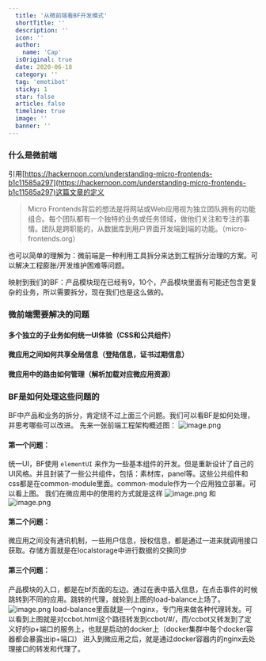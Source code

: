 ```yaml
---
  title: '从微前端看BF开发模式'
  shortTitle: ''
  description: ''
  icon: ''
  author:
    name: 'Cap'
  isOriginal: true
  date: 2020-06-18
  category: ''
  tag: 'emotibot'
  sticky: 1
  star: false
  article: false
  timeline: true
  image: ''
  banner: ''
---
```


  ### 什么是微前端
引用[https://hackernoon.com/understanding-micro-frontends-b1c11585a297](https://hackernoon.com/understanding-micro-frontends-b1c11585a297)这篇文章的定义
> Micro Frontends背后的想法是将网站或Web应用视为独立团队拥有的功能组合。每个团队都有一个独特的业务或任务领域，做他们关注和专注的事情。团队是跨职能的，从数据库到用户界面开发端到端的功能。（micro-frontends.org）

也可以简单的理解为：微前端是一种利用工具拆分来达到工程拆分治理的方案。可以解决工程膨胀/开发维护困难等问题。

映射到我们的BF：产品模块现在已经有9，10个，产品模块里面有可能还包含更复杂的业务，所以需要拆分，现在我们也是这么做的。

### 微前端需要解决的问题
#### 多个独立的子业务如何统一UI体验（CSS和公共组件）
#### 微应用之间如何共享全局信息（登陆信息，证书过期信息）
#### 微应用中的路由如何管理（解析加载对应微应用资源）

### BF是如何处理这些问题的
BF中产品和业务的拆分，肯定绕不过上面三个问题。我们可以看BF是如何处理，并思考哪些可以改进。
先来一张前端工程架构概述图：
![image.png](https://cdn.nlark.com/yuque/0/2020/png/297368/1594179896964-fd4bdb2d-5eeb-4b2e-aa96-6cfa7885b90d.png#align=left&display=inline&height=414&name=image.png&originHeight=413&originWidth=658&size=39803&status=done&style=none&width=659)

#### 第一个问题：
统一UI，BF使用 `elementUI` 来作为一些基本组件的开发。但是重新设计了自己的UI风格。并且封装了一些公共组件，包括：素材库，panel等。这些公共组件和css都是在common-module里面。common-module作为一个应用独立部署。可以看上图。
我们在微应用中的使用的方式就是这样
![image.png](https://cdn.nlark.com/yuque/0/2020/png/297368/1594180804660-892e4b4a-667a-4ca7-bc5d-8118b50ae021.png#align=left&display=inline&height=133&name=image.png&originHeight=266&originWidth=1312&size=63916&status=done&style=none&width=656)
和
![image.png](https://cdn.nlark.com/yuque/0/2020/png/297368/1594180872247-37cca75f-9f2b-4027-9d5e-d9364fdb651e.png#align=left&display=inline&height=478&name=image.png&originHeight=956&originWidth=1042&size=170326&status=done&style=none&width=521)

#### 第二个问题：
微应用之间没有通讯机制，一些用户信息，授权信息，都是通过一进来就调用接口获取。存储方面就是在localstorage中进行数据的交换同步

#### 第三个问题：
产品模块的入口，都是在bf页面的左边。通过在表中插入信息，在点击事件的时候跳转到不同的应用。跳转的代理，就轮到上图的load-balance上场了。
![image.png](https://cdn.nlark.com/yuque/0/2020/png/297368/1594204409981-f4e979fa-8005-4d16-b9d4-4429ce13d9a9.png#align=left&display=inline&height=243&name=image.png&originHeight=486&originWidth=1070&size=71500&status=done&style=none&width=535)
load-balance里面就是一个nginx，专门用来做各种代理转发。可以看到上图就是对ccbot.html这个路径转发到ccbot/#/，而/ccbot又转发到了定义好的ip+端口的服务上，也就是启动的docker上（docker集群中每个docker容器都会暴露出ip+端口）
进入到微应用之后，就是通过docker容器内的nginx去处理接口的转发和代理了。
